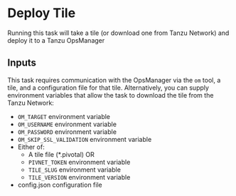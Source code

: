 # Deploy Tile

Running this task will take a tile (or download one from Tanzu Network) and deploy it to a Tanzu OpsManager

## Inputs

This task requires communication with the OpsManager via the `om` tool, a tile, and a configuration file for that tile. Alternatively, you can supply environment variables that allow the task to download the tile from the Tanzu Network:

* `OM_TARGET` environment variable
* `OM_USERNAME` environment variable
* `OM_PASSWORD` environment variable
* `OM_SKIP_SSL_VALIDATION` environment variable
* Either of:
  * A tile file (*.pivotal)
        OR
  * `PIVNET_TOKEN` environment variable
  * `TILE_SLUG` environment variable
  * `TILE_VERSION` environment variable
* config.json configuration file
